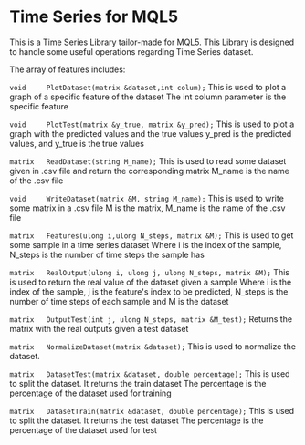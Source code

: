 # Time Series for MQL5

This is a Time Series Library tailor-made for MQL5. This Library is designed to handle some useful operations regarding Time Series dataset. 

The array of features includes:

   ```void     PlotDataset(matrix &dataset,int colum);```
This is used to plot a graph of a specific feature of the dataset
The int column parameter is the specific feature

   ```void     PlotTest(matrix &y_true, matrix &y_pred);```
This is used to plot a graph with the predicted values and the true values
y_pred is the predicted values, and y_true is the true values

   ```matrix   ReadDataset(string M_name);```
This is used to read some dataset given in .csv file and return the corresponding matrix
M_name is the name of the .csv file

   ```void     WriteDataset(matrix &M, string M_name);```
This is used to write some matrix in a .csv file 
M is the matrix, M_name is the name of the .csv file

   ```matrix   Features(ulong i,ulong N_steps, matrix &M);```
This is used to get some sample in a time series dataset 
Where i is the index of the sample, N_steps is the number of time steps the sample has

   ```matrix   RealOutput(ulong i, ulong j, ulong N_steps, matrix &M);```
This is used to return the real value of the dataset given a sample
Where i is the index of the sample, j is the feature's index to be predicted, 
N_steps is the number of time steps of each sample and M is the dataset

   ```matrix   OutputTest(int j, ulong N_steps, matrix &M_test);```
Returns the matrix with the real outputs given a test dataset

   ```matrix   NormalizeDataset(matrix &dataset);```
This is used to normalize the dataset. 

   ```matrix   DatasetTest(matrix &dataset, double percentage);```
This is used to split the dataset. It returns the train dataset 
The percentage is the percentage of the dataset used for training

   ```matrix   DatasetTrain(matrix &dataset, double percentage);```
This is used to split the dataset. It returns the test dataset 
The percentage is the percentage of the dataset used for test
